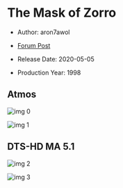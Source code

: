 # The Mask of Zorro

* Author: aron7awol

* [Forum Post](https://www.avsforum.com/threads/bass-eq-for-filtered-movies.2995212/post-56854850)

* Release Date: 2020-05-05
* Production Year: 1998

## Atmos

![img 0](https://i.imgur.com/7FQkmwT.jpg)

![img 1](https://i.imgur.com/Oy3iqkK.png)

## DTS-HD MA 5.1

![img 2](https://fanart.tv/fanart/movies/9342/moviethumb/the-mask-of-zorro-541c9432a90f9.jpg)

![img 3](https://i.imgur.com/asAqFdZ.png)

